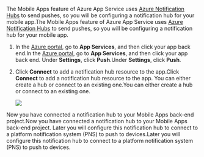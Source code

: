 <span data-ttu-id="332dd-101">The Mobile Apps feature of Azure App Service uses [Azure Notification Hubs] to send pushes, so you will be configuring a notification hub for your mobile app.</span><span class="sxs-lookup"><span data-stu-id="332dd-101">The Mobile Apps feature of Azure App Service uses [Azure Notification Hubs] to send pushes, so you will be configuring a notification hub for your mobile app.</span></span>

1. <span data-ttu-id="332dd-102">In the [Azure portal], go to **App Services**, and then click your app back end.</span><span class="sxs-lookup"><span data-stu-id="332dd-102">In the [Azure portal], go to **App Services**, and then click your app back end.</span></span> <span data-ttu-id="332dd-103">Under **Settings**, click **Push**.</span><span class="sxs-lookup"><span data-stu-id="332dd-103">Under **Settings**, click **Push**.</span></span>
2. <span data-ttu-id="332dd-104">Click **Connect** to add a notification hub resource to the app.</span><span class="sxs-lookup"><span data-stu-id="332dd-104">Click **Connect** to add a notification hub resource to the app.</span></span> <span data-ttu-id="332dd-105">You can either create a hub or connect to an existing one.</span><span class="sxs-lookup"><span data-stu-id="332dd-105">You can either create a hub or connect to an existing one.</span></span>

    ![](https://docstestmedia1.blob.core.windows.net/azure-media/includes/media/app-service-mobile-create-notification-hub/configure-hub-flow.png)

<span data-ttu-id="332dd-106">Now you have connected a notification hub to your Mobile Apps back-end project.</span><span class="sxs-lookup"><span data-stu-id="332dd-106">Now you have connected a notification hub to your Mobile Apps back-end project.</span></span> <span data-ttu-id="332dd-107">Later you will configure this notification hub to connect to a platform notification system (PNS) to push to devices.</span><span class="sxs-lookup"><span data-stu-id="332dd-107">Later you will configure this notification hub to connect to a platform notification system (PNS) to push to devices.</span></span>

[Azure portal]: https://portal.azure.com/
[Azure Notification Hubs]: https://azure.microsoft.com/en-us/documentation/articles/notification-hubs-push-notification-overview/

